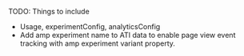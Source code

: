 TODO:
Things to include
- Usage, experimentConfig, analyticsConfig
- Add amp experiment name to ATI data to enable page view event tracking with amp experiment variant property.
